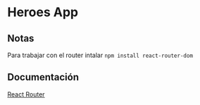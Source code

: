 # Heroes App

## Notas

Para trabajar con el router intalar ` npm install react-router-dom `

## Documentación
[React Router](https://reactrouter.com/web/guides/quick-start)


